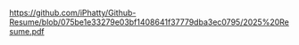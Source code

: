 https://github.com/iPhatty/Github-Resume/blob/075be1e33279e03bf1408641f37779dba3ec0795/2025%20Resume.pdf
